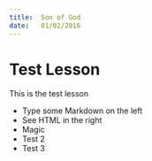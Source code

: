 ```yaml
---
title:  Son of God
date:   01/02/2016
---
```


# Test Lesson

This is the test lesson

  - Type some Markdown on the left
  - See HTML in the right
  - Magic
  - Test 2
  - Test 3
